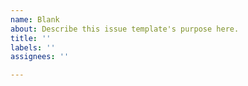 ```yaml
---
name: Blank
about: Describe this issue template's purpose here.
title: ''
labels: ''
assignees: ''

---
```



